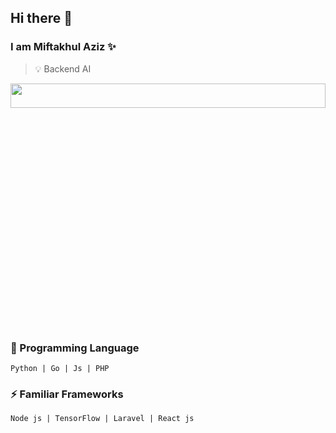 ## Hi there 👋

### I am Miftakhul Aziz ✨ 

> 💡  Backend AI

<img float="right" margin-right="0em" width="100%" height="10%" src="https://github-readme-stats.vercel.app/api?hide_border=false&username=miftakhulaziz03&theme=default&show_icons=false" />
<!-- <img float="right" margin-right="0em" width="50%" height="10%" src="https://github-readme-stats.vercel.app/api/top-langs/?username=miftakhulaziz03&theme=default&show_icons=true" /> -->

### 🌱 Programming Language
```
Python | Go | Js | PHP
```

### ⚡ Familiar Frameworks
```
Node js | TensorFlow | Laravel | React js
```


<!--
**mift019/mift019** is a ✨ _special_ ✨ repository because its `README.md` (this file) appears on your GitHub profile.

Here are some ideas to get you started:

- 🔭 I’m currently working on ...
- 🌱 I’m currently learning ...
- 👯 I’m looking to collaborate on ...
- 🤔 I’m looking for help with ...
- 💬 Ask me about ...
- 📫 How to reach me: ...
- 😄 Pronouns: ...
- ⚡ Fun fact: ...

-->
